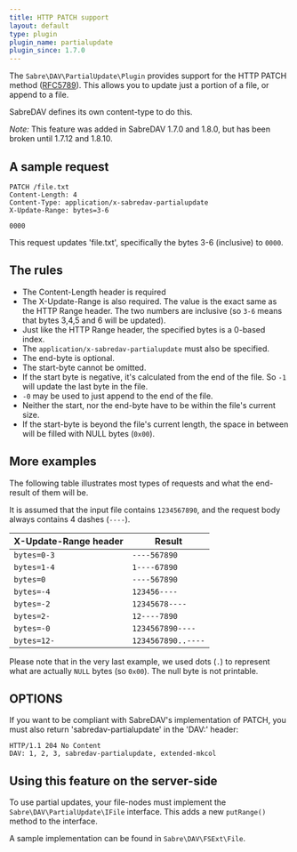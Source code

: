 ```yaml
---
title: HTTP PATCH support
layout: default
type: plugin
plugin_name: partialupdate
plugin_since: 1.7.0
---
```


The `Sabre\DAV\PartialUpdate\Plugin` provides support for the HTTP PATCH method
([RFC5789][1]). This allows you to update just a portion of a file, or append
to a file.

SabreDAV defines its own content-type to do this.

*Note:* This feature was added in SabreDAV 1.7.0 and 1.8.0, but has been
broken until 1.7.12 and 1.8.10.

A sample request
----------------

    PATCH /file.txt
    Content-Length: 4
    Content-Type: application/x-sabredav-partialupdate
    X-Update-Range: bytes=3-6

    0000


This request updates 'file.txt', specifically the bytes 3-6 (inclusive) to
`0000`.

The rules
---------


* The Content-Length header is required
* The X-Update-Range is also required. The value is the exact same as the HTTP
  Range header. The two numbers are inclusive (so `3-6` means that bytes 3,4,5
  and 6 will be updated).
* Just like the HTTP Range header, the specified bytes is a 0-based index.
* The `application/x-sabredav-partialupdate` must also be specified.
* The end-byte is optional.
* The start-byte cannot be omitted.
* If the start byte is negative, it's calculated from the end of the file. So
  `-1` will update the last byte in the file.
* `-0` may be used to just append to the end of the file.
* Neither the start, nor the end-byte have to be within the file's current
  size.
* If the start-byte is beyond the file's current length, the space in between
  will be filled with NULL bytes (`0x00`).

More examples
-------------

The following table illustrates most types of requests and what the end-result
of them will be.

It is assumed that the input file contains `1234567890`, and the request body
always contains 4 dashes (`----`).

| X-Update-Range header | Result             |
| --------------------- | ------------------ |
| `bytes=0-3`           | `----567890`       |
| `bytes=1-4`           | `1----67890`       |
| `bytes=0`             | `----567890`       |
| `bytes=-4`            | `123456----`       |
| `bytes=-2`            | `12345678----`     |
| `bytes=2-`            | `12----7890`       |
| `bytes=-0`            | `1234567890----`   |
| `bytes=12-`           | `1234567890..----` |

Please note that in the very last example, we used dots (`.`) to represent what
are actually `NULL` bytes (so `0x00`). The null byte is not printable.

OPTIONS
-------

If you want to be compliant with SabreDAV's implementation of PATCH, you must
also return 'sabredav-partialupdate' in the 'DAV:' header:

    HTTP/1.1 204 No Content
    DAV: 1, 2, 3, sabredav-partialupdate, extended-mkcol

Using this feature on the server-side
-------------------------------------

To use partial updates, your file-nodes must implement the
`Sabre\DAV\PartialUpdate\IFile` interface. This adds a new `putRange()` method
to the interface.

A sample implementation can be found in `Sabre\DAV\FSExt\File`.

[1]: http://tools.ietf.org/html/rfc5789
